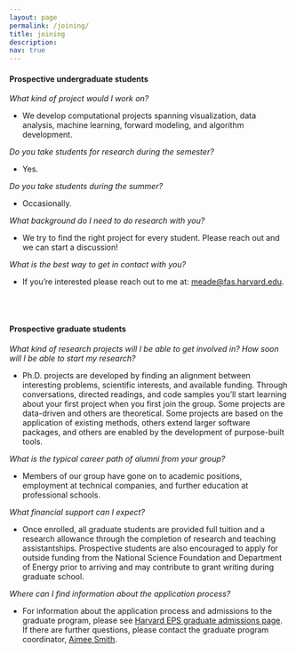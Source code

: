 ```yaml
---
layout: page
permalink: /joining/
title: joining
description: 
nav: true
---
```


#### Prospective undergraduate students
_What kind of project would I work on?_
- We develop computational projects spanning visualization, data analysis, machine learning, forward modeling, and algorithm development.  

_Do you take students for research during the semester?_
- Yes.

_Do you take students during the summer?_
- Occasionally.

_What background do I need to do research with you?_
- We try to find the right project for every student.  Please reach out and we can start a discussion!

_What is the best way to get in contact with you?_
- If you’re interested please reach out to me at: [meade@fas.harvard.edu](mailto:meade@fas.harvard.edu).

<br>
<br>

#### Prospective graduate students
_What kind of research projects will I be able to get involved in? How soon will I be able to start my research?_
- Ph.D. projects are developed by finding an alignment between interesting problems, scientific interests, and available funding.  Through conversations, directed readings, and code samples you’ll start learning about your first project when you first join the group.  Some projects are data-driven and others are theoretical.  Some projects are based on the application of existing methods, others extend larger software packages, and others are enabled by the development of purpose-built tools.

_What is the typical career path of alumni from your group?_
- Members of our group have gone on to academic positions, employment at technical companies, and further education at professional schools.

_What financial support can I expect?_
- Once enrolled, all graduate students are provided full tuition and a research allowance through the completion of research and teaching assistantships. Prospective students are also encouraged to apply for outside funding from the National Science Foundation and Department of Energy prior to arriving and may contribute to grant writing during graduate school.

_Where can I find information about the application process?_
- For information about the application process and admissions to the graduate program, please see [Harvard EPS graduate admissions page](https://eps.harvard.edu/pages/graduate).  If there are further questions, please contact the graduate program coordinator, [Aimee Smith](mailto:aimee_smith@fas.harvard.edu).
